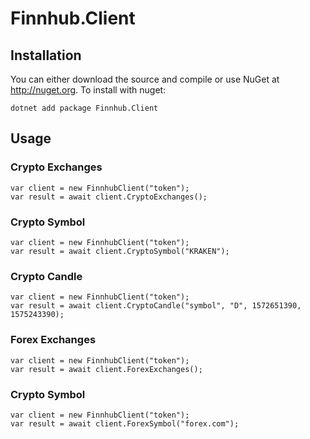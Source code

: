 # Finnhub.Client
## Installation
You can either download the source and compile or use NuGet at http://nuget.org. To install with nuget:
```
dotnet add package Finnhub.Client
```

## Usage
### Crypto Exchanges
```
var client = new FinnhubClient("token");
var result = await client.CryptoExchanges();
```

### Crypto Symbol
```
var client = new FinnhubClient("token");
var result = await client.CryptoSymbol("KRAKEN");
```

### Crypto Candle
```
var client = new FinnhubClient("token");                   
var result = await client.CryptoCandle("symbol", "D", 1572651390, 1575243390);
```

### Forex Exchanges
```
var client = new FinnhubClient("token");                   
var result = await client.ForexExchanges();
```

### Crypto Symbol
```
var client = new FinnhubClient("token");
var result = await client.ForexSymbol("forex.com");
```
